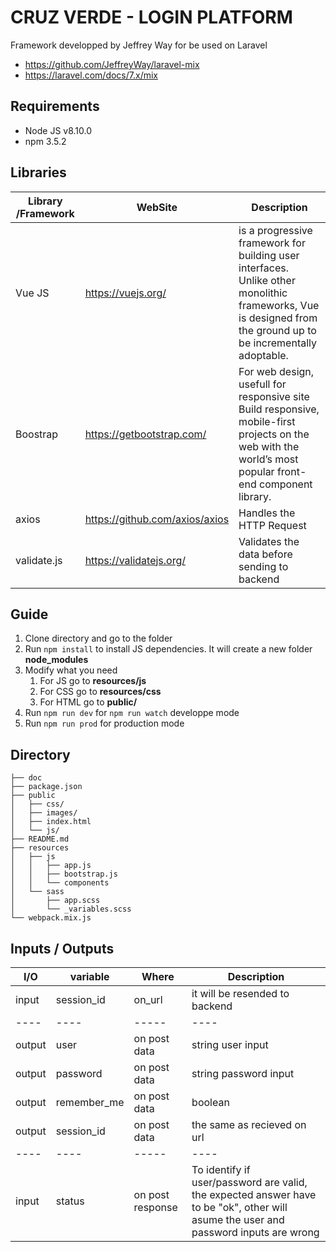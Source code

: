 # CRUZ VERDE - LOGIN PLATFORM

Framework developped by Jeffrey Way for be used on Laravel
- https://github.com/JeffreyWay/laravel-mix
- https://laravel.com/docs/7.x/mix

## Requirements

- Node JS     v8.10.0
- npm         3.5.2

## Libraries

| Library /Framework | WebSite  | Description|
|-------------|--------------------------------|---------------------------------------------------------------|
| Vue JS      | https://vuejs.org/             | is a progressive framework for building user interfaces.  Unlike other monolithic frameworks, Vue is designed from the ground up to be incrementally adoptable. |
| Boostrap    | https://getbootstrap.com/      | For web design, usefull for responsive site Build responsive, mobile-first projects on the web with the world’s most popular front-end component library.       |
| axios       | https://github.com/axios/axios | Handles the HTTP Request                                                                                                                                        |
| validate.js | https://validatejs.org/        | Validates the data before sending to backend                                                                                                                    |


## Guide

1. Clone directory and go to the folder
2. Run `npm install` to install JS dependencies. It will create a new folder **node_modules**
3. Modify what you need
   1. For JS go to **resources/js**
   2. For CSS go to **resources/css**
   3. For HTML go to **public/**
4. Run  `npm run dev` for `npm run watch`  developpe mode 
5. Run  `npm run prod` for production mode



## Directory

    ├── doc
    ├── package.json          
    ├── public
    │   ├── css/
    │   ├── images/
    │   ├── index.html
    │   └── js/
    ├── README.md
    ├── resources
    │   ├── js
    │   │   ├── app.js
    │   │   ├── bootstrap.js
    │   │   └── components
    │   └── sass
    │       ├── app.scss
    │       └── _variables.scss
    └── webpack.mix.js             


## Inputs / Outputs

|I/O| variable | Where  | Description|
|----|----|-----|----|
| input |session_id |  on_url |   it will be resended to backend |
|----|----|-----|----|
| output | user | on post  data |  string user input|
| output | password | on post data | string password input |
| output | remember_me | on post data | boolean |
| output | session_id | on post data | the same as recieved on url |
|----|----|-----|----|
|input| status | on post response | To identify if user/password are valid, the expected answer have to be "ok", other will asume the user and password inputs are wrong |